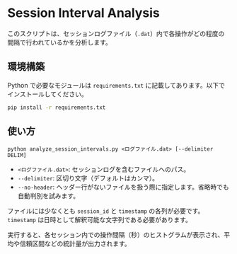 # Session Interval Analysis

このスクリプトは、セッションログファイル（`.dat`）内で各操作がどの程度の間隔で行われているかを分析します。

## 環境構築

Python で必要なモジュールは `requirements.txt` に記載してあります。以下でインストールしてください。

```bash
pip install -r requirements.txt
```

## 使い方

```
python analyze_session_intervals.py <ログファイル.dat> [--delimiter DELIM]
```

  - `<ログファイル.dat>`: セッションログを含むファイルへのパス。
  - `--delimiter`: 区切り文字（デフォルトはカンマ）。
  - `--no-header`: ヘッダー行がないファイルを扱う際に指定します。省略時でも自動判別を試みます。

  ファイルには少なくとも `session_id` と `timestamp` の各列が必要です。`timestamp` は日時として解釈可能な文字列である必要があります。

実行すると、各セッション内での操作間隔（秒）のヒストグラムが表示され、平均や信頼区間などの統計量が出力されます。
